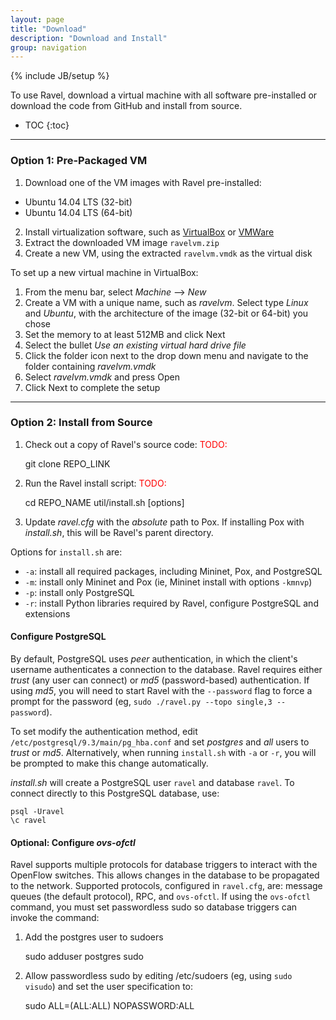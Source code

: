 ```yaml
---
layout: page
title: "Download"
description: "Download and Install"
group: navigation
---
```

{% include JB/setup %}

<!-- ------------------------- -->

To use Ravel, download a virtual machine with all software pre-installed or download the code from GitHub and install from source.

* TOC
{:toc}

-------------------------

### Option 1: Pre-Packaged VM

1. Download one of the VM images with Ravel pre-installed:
  - Ubuntu 14.04 LTS (32-bit)
  - Ubuntu 14.04 LTS (64-bit)

2. Install virtualization software, such as [VirtualBox](https://www.virtualbox.org/wiki/VirtualBox) or [VMWare](https://my.vmware.com/en/web/vmware/downloads)
3. Extract the downloaded VM image `ravelvm.zip`
4. Create a new VM, using the extracted `ravelvm.vmdk` as the virtual disk

To set up a new virtual machine in VirtualBox:

1. From the menu bar, select _Machine_ --> _New_
2. Create a VM with a unique name, such as _ravelvm_.  Select type _Linux_ and _Ubuntu_, with the architecture of the image (32-bit or 64-bit) you chose
4. Set the memory to at least 512MB and click Next
5. Select the bullet _Use an existing virtual hard drive file_
6. Click the folder icon next to the drop down menu and navigate to the folder containing _ravelvm.vmdk_
7. Select _ravelvm.vmdk_ and press Open
8. Click Next to complete the setup


-------------------------

### Option 2: Install from Source

1. Check out a copy of Ravel's source code: <span style="color:red">TODO:</span>

    git clone REPO_LINK

2. Run the Ravel install script: <span style="color:red">TODO:</span>

    cd REPO_NAME
    util/install.sh [options]

3. Update _ravel.cfg_ with the _absolute_ path to Pox.  If installing Pox with _install.sh_, this will be Ravel's parent directory.

Options for `install.sh` are:

* `-a`: install all required packages, including Mininet, Pox, and PostgreSQL
* `-m`: install only Mininet and Pox (ie, Mininet install with options `-kmnvp`)
* `-p`: install only PostgreSQL
* `-r`: install Python libraries required by Ravel, configure PostgreSQL and extensions


#### Configure PostgreSQL

By default, PostgreSQL uses _peer_ authentication, in which the client's username authenticates a connection to the database.  Ravel requires either _trust_ (any user can connect) or _md5_ (password-based) authentication.  If using _md5_, you will need to start Ravel with the `--password` flag to force a prompt for the password (eg, `sudo ./ravel.py --topo single,3 --password`).

To set modify the authentication method, edit `/etc/postgresql/9.3/main/pg_hba.conf` and set _postgres_ and _all_ users to _trust_ or _md5_.  Alternatively, when running `install.sh` with `-a` or `-r`, you will be prompted to make this change automatically.

_install.sh_ will create a PostgreSQL user `ravel` and database `ravel`.  To connect directly to this PostgreSQL database, use:

    psql -Uravel
    \c ravel


#### Optional: Configure _ovs-ofctl_

Ravel supports multiple protocols for database triggers to interact with the OpenFlow switches.  This allows changes in the database to be propagated to the network.  Supported protocols, configured in `ravel.cfg`, are: message queues (the default protocol), RPC, and `ovs-ofctl`.  If using the `ovs-ofctl` command, you must set passwordless sudo so database triggers can invoke the command:

1. Add the postgres user to sudoers

    sudo adduser postgres sudo

2. Allow passwordless sudo by editing /etc/sudoers (eg, using `sudo visudo`) and set the user specification to:

    sudo ALL=(ALL:ALL) NOPASSWORD:ALL

